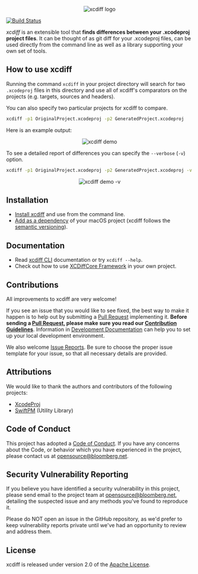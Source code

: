 <p align="center">
   <img src="Documentation/Resources/xcdiff.png" alt="xcdiff logo" />
</p>

[![Build Status](https://travis-ci.com/bloomberg/xcdiff.svg?branch=master)](https://travis-ci.com/bloomberg/xcdiff)

*xcdiff* is an extensible tool that **finds differences between your .xcodeproj project files**. It can be thought of as git diff for your .xcodeproj files, can be used directly from the command line as well as a library supporting your own set of tools.

## How to use xcdiff

Running the command `xcdiff` in your project directory will search for two `.xcodeproj` files in this directory and use all of xcdiff's comparators on the projects (e.g. targets, sources and headers).

You can also specify two particular projects for xcdiff to compare.

```sh
xcdiff -p1 OriginalProject.xcodeproj -p2 GeneratedProject.xcodeproj
```

Here is an example output:

<p align="center">
   <img src="Documentation/Resources/xcdiff-demo.png" alt="xcdiff demo" />
</p>

To see a detailed report of differences you can specify the `--verbose` (`-v`) option.

```sh
xcdiff -p1 OriginalProject.xcodeproj -p2 GeneratedProject.xcodeproj -v
```

<p align="center">
   <img src="Documentation/Resources/xcdiff-demo-v.png" alt="xcdiff demo -v" />
</p>

## Installation

- [Install xcdiff](Documentation/Installation.md#CLI) and use from the command line.
- [Add as a dependency](Documentation/Installation.md#Framework) of your macOS project (xcdiff follows the [semantic versioning][3]).

## Documentation

- Read [xcdiff CLI](Documentation/CLI.md) documentation or try `xcdiff --help`.
- Check out how to use [XCDiffCore Framework](Documentation/Framework.md) in your own project.

## Contributions

All improvements to xcdiff are very welcome!

If you see an issue that you would like to see fixed, the best way to make it happen is to help out by submitting a [Pull Request](../../pulls) implementing it. **Before sending a [Pull Request](../../pulls), please make sure you read our [Contribution Guidelines][2]**. Information in [Development Documentation](Documentation/Development.md) can help you to set up your local development environment.

We also welcome [Issue Reports](../../issues). Be sure to choose the proper issue template for your issue, so that all necessary details are provided.

## Attributions

We would like to thank the authors and contributors of the following projects:

- [XcodeProj](https://github.com/tuist/xcodeproj)
- [SwiftPM](https://github.com/apple/swift-package-manager) (Utility Library)

## Code of Conduct

This project has adopted a [Code of Conduct][1].
If you have any concerns about the Code, or behavior which you have experienced
in the project, please contact us at opensource@bloomberg.net.

## Security Vulnerability Reporting

If you believe you have identified a security vulnerability in this project,
please send email to the project team at opensource@bloomberg.net, detailing
the suspected issue and any methods you've found to reproduce it.

Please do NOT open an issue in the GitHub repository, as we'd prefer to keep
vulnerability reports private until we've had an opportunity to review and
address them.

## License

xcdiff is released under version 2.0 of the [Apache License](LICENSE.txt).


[1]: https://github.com/bloomberg/.github/blob/master/CODE_OF_CONDUCT.md
[2]: https://github.com/bloomberg/.github/blob/master/CONTRIBUTING.md
[3]: https://semver.org
